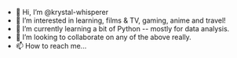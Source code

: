- 👋 Hi, I’m @krystal-whisperer
- 👀 I’m interested in learning, films & TV, gaming, anime and travel!
- 🌱 I’m currently learning a bit of Python -- mostly for data analysis.
- 💞️ I’m looking to collaborate on any of the above really.
- 📫 How to reach me...

<!---
krystal-whisperer/krystal-whisperer is a ✨ special ✨ repository because its `README.md` (this file) appears on your GitHub profile.
You can click the Preview link to take a look at your changes.
--->
